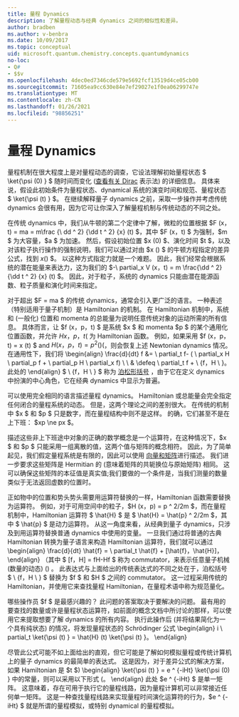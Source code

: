 ```yaml
---
title: 量程 Dynamics
description: 了解量程动态与经典 dynamics 之间的相似性和差异。
author: bradben
ms.author: v-benbra
ms.date: 10/09/2017
ms.topic: conceptual
uid: microsoft.quantum.chemistry.concepts.quantumdynamics
no-loc:
- Q#
- $$v
ms.openlocfilehash: 4dec0ed7346cde579e5692fcf13519d4ce05cb00
ms.sourcegitcommit: 71605ea9cc630e84e7ef29027e1f0ea06299747e
ms.translationtype: MT
ms.contentlocale: zh-CN
ms.lasthandoff: 01/26/2021
ms.locfileid: "98856251"
---
```

# <a name="quantum-dynamics"></a>量程 Dynamics

量程机制在很大程度上是对量程动态的调查，它设法理解初始量程状态 $ \ket{\psi (0) } $ 随时间而变化 ([查看有关 Dirac](xref:microsoft.quantum.concepts.dirac) 表示法) 的详细信息。
具体来说，假设此初始条件为量程状态、dynamical 系统的演变时间和规范、量程状态 $ \ket{\psi (t) } $。
在继续解释量子 dynamics 之前，采取一步操作并考虑传统 dynamics 会很有用，因为它可让你深入了解量程机制与传统动态的不同之处。

在传统 dynamics 中，我们从牛顿的第二个定律中了解，微粒的位置根据 $F (x，t) = ma = m\frac {\ dd ^ 2} {\dd t ^ 2} {x} (t) $，其中 $F (x，t) $ 为强制，$m $ 为大容量，$a $ 为加速。
然后，假设初始位置 $x (0) $、演化时间 $t $，以及对该粒子执行操作的强制说明，我们可以通过对由 $x () $ 的牛顿方程指定的差异公式，找到 $x ($) $。
以这种方式指定力就是一个难题。
因此，我们经常会根据系统的潜在能量来表达力，这为我们的 $-\ partial_x V (x，t) = m \frac{\dd ^ 2} {\dd t ^ 2} {x} (t) $。
因此，对于粒子，系统的 dynamics 只能由潜在能源函数、粒子质量和演化时间来指定。

对于超出 $F = ma $ 的传统 dynamics，通常会引入更广泛的语言。
一种表述（特别适用于量子机制）是 Hamiltonian 的机制。
在 Hamiltonian 机制中，系统和 (一般化) 位置和 momenta 的总能量为说明任意传统对象的运动所需的所有信息。
具体而言，让 $f (x，p，t) $ 是系统 $x $ 和 momenta $p $ 的某个通用化位置函数，并允许 $H x，p，t ($ 为 Hamiltonian 函数。
例如，如果采用 $f (x，p，t) = x (t) $ and $H (x，p，t) = p ^ 2 ()  ($，则会恢复上述 Newtonian dynamics 情况。
在通用性下，我们将 \begin{align} \frac{d}{dt} f &= \ partial_t f- ( \ partial_x H \ partial_p f + \ partial_p H \ partial_x f) \\ \\ & \defeq \ partial_t f + \\ {f，H \\ }。
此处的 \end{align} $ \\ {f，H \\ } $ 称为 [泊松形括号](https://en.wikipedia.org/wiki/Poisson_bracket) ，由于它在定义 dynamics 中扮演的中心角色，它在经典 dynamics 中显示为普遍。

可以使用完全相同的语言描述量程 dynamics。
Hamiltonian 或总能量会完全指定任何闭合的量程系统的动态。
但是，这两个理论之间的差别很大。
在传统的机制中 $x $ 和 $p $ 只是数字，而在量程结构中则不是这样。
的确，它们甚至不是在上下班： $xp \ne px $。

描述这些非上下班途中对象的正确的数学概念是一个运算符，在这种情况下，$x $ 和 $p $ 只能采用一组离散的值，这两个值与矩阵的概念相符。
因此，为了简单起见，我们假定量程系统是有限的，因此可以使用 [向量和矩阵](xref:microsoft.quantum.concepts.vectors)进行描述。
我们进一步要求这些矩阵是 Hermitian 的 (意味着矩阵的共轭换位与原始矩阵) 相同。
这可以确保这些矩阵的本征值是真实值;我们要做的一个条件是，当我们测量的数量类似于无法返回虚数的位置时。

正如物中的位置和势头势头需要用运算符替换的一样，Hamiltonian 函数需要替换为运算符。
例如，对于可用空间中的粒子，$H (x，p) = p ^ 2/2m $，而在量程机制中，Hamiltonian 运算符 $ \hat{H} $ 是 $ \hat{H} = \hat{p} ^ 2/2m $，其中 $ \hat{p} $ 是动力运算符。
从这一角度来看，从经典到量子 dynamics，只涉及到用运算符替换普通 dynamics 中使用的变量。
一旦我们通过将普通的古典 Hamiltonian 转换为量子语言来构造 Hamiltonian 运算符，我们就可以通过 \begin{align} \frac{d}{dt} \hat{f} = \ partial_t \hat{f} + [\hat{f}，\hat{H}]，\end{align} （其中 $ [f，H] = fH-Hf $ 称为 commutator，来表示任意量子机械 (数量的动态)  () 。
此表达式与上面给出的传统表达式的不同之处在于，泊松括号 $ \\ {f，H \\ } $ 替换为 $f $ 和 $H $ 之间的 commutator。
这一过程采用传统的 Hamiltonian，并使用它来查找量程 Hamiltonian，在量程术语中称为规范量化。

哪些操作员 $f $ 是最感兴趣的？  此问题的答案取决于要解决的问题。
最有用的要查找的数量或许是量程状态运算符，如前面的概念文档中所讨论的那样，可以使用它来提取想要了解 dynamics 的所有内容。
执行此操作后 (并将结果简化为一个具有纯状态) 的情况，将发现量程状态的 Schrödinger 公式 \begin{align} i \ partial_t \ket{\psi (t) } = \hat{H} (t) \ket{\psi (t) }。
\end{align}

尽管此公式可能不如上面给出的直观，但它可能是了解如何模拟量程或传统计算机上的量子 dynamics 的最简单的表达式。
这是因为，对于差异公式的解决方案，如果 Hamiltonian 是 $t $) \begin{align} \ket{\psi (t) } = e ^ {-iHt} \ket{\psi (0) } 中的常量，则可以采用以下形式 (。
\end{align} 此处 $e ^ {-iHt} $ 是单一矩阵。
这意味着，存在可用于执行它的量程线路，因为量程计算机可以非常接近任何单一矩阵。
这是一种查找量程线路来实现量程时间演化运算符的行为，$e ^ {-iHt} $ 就是所谓的量程模拟，或特别 dynamical 的量程模拟。
